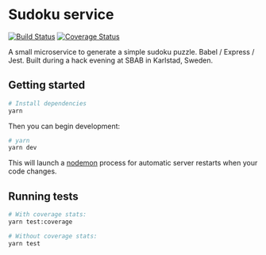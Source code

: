 # Sudoku service

[![Build Status](https://travis-ci.com/cupofjoakim/sudoku-service.svg?branch=master)](https://travis-ci.com/cupofjoakim/sudoku-service)
[![Coverage Status](https://coveralls.io/repos/github/cupofjoakim/sudoku-service/badge.svg?branch=master)](https://coveralls.io/github/cupofjoakim/sudoku-service?branch=master)

A small microservice to generate a simple sudoku puzzle. Babel / Express / Jest. Built during a hack evening at SBAB in Karlstad, Sweden.

## Getting started

```sh
# Install dependencies
yarn
```

Then you can begin development:

```sh
# yarn
yarn dev
```

This will launch a [nodemon](https://nodemon.io/) process for automatic server restarts when your code changes.

## Running tests

```sh
# With coverage stats:
yarn test:coverage

# Without coverage stats:
yarn test
```
